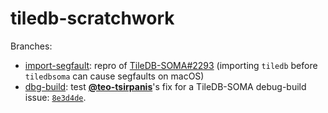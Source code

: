 # tiledb-scratchwork

Branches:
- [import-segfault](https://github.com/ryan-williams/tiledb-scratch/tree/import-segfault): repro of [TileDB-SOMA#2293](https://github.com/single-cell-data/TileDB-SOMA/issues/2293) (importing `tiledb` before `tiledbsoma` can cause segfaults on macOS) 
- [dbg-build](https://github.com/ryan-williams/tiledb-scratch/tree/dbg-build): test [**@teo-tsirpanis**](https://github.com/teo-tsirpanis)'s fix for a TileDB-SOMA debug-build issue: [`8e3d4de`](https://github.com/teo-tsirpanis/TileDB-SOMA/commit/8e3d4de60abc72378d0b69721980d47ca3f943f1).
